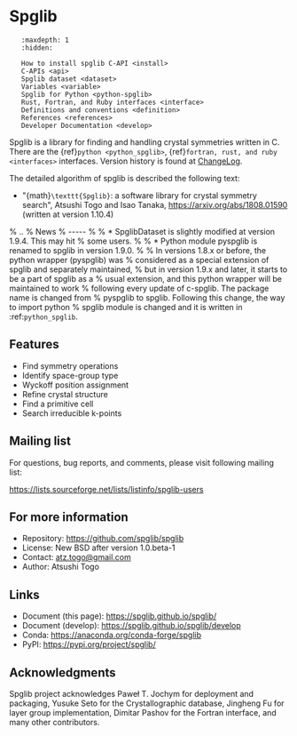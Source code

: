 # Spglib

```{toctree}
   :maxdepth: 1
   :hidden:

   How to install spglib C-API <install>
   C-APIs <api>
   Spglib dataset <dataset>
   Variables <variable>
   Spglib for Python <python-spglib>
   Rust, Fortran, and Ruby interfaces <interface>
   Definitions and conventions <definition>
   References <references>
   Developer Documentation <develop>
```

Spglib is a library for finding and handling crystal symmetries
written in C. There are the {ref}`python <python_spglib>`,
{ref}`fortran, rust, and ruby <interfaces>` interfaces.
Version history is found at [ChangeLog](https://github.com/spglib/spglib/blob/master/ChangeLog).

The detailed algorithm of spglib is described the following text:

* "{math}`\texttt{Spglib}`: a software library for crystal symmetry search",
  Atsushi Togo and Isao Tanaka,
  <https://arxiv.org/abs/1808.01590> (written at version 1.10.4)

% ..
%    News
%    -----
%
%    * SpglibDataset is slightly modified at version 1.9.4. This may hit
%      some users.
%
%    * Python module pyspglib is renamed to spglib in version 1.9.0.
%
%      In versions 1.8.x or before, the python wrapper (pyspglib) was
%      considered as a special extension of spglib and separately maintained,
%      but in version 1.9.x and later, it starts to be a part of spglib as a
%      usual extension, and this python wrapper will be maintained to work
%      following every update of c-spglib. The package name is changed from
%      pyspglib to spglib. Following this change, the way to import python
%      spglib module is changed and it is written in :ref:`python_spglib`.

## Features

- Find symmetry operations
- Identify space-group type
- Wyckoff position assignment
- Refine crystal structure
- Find a primitive cell
- Search irreducible k-points

## Mailing list

For questions, bug reports, and comments, please visit following
mailing list:

<https://lists.sourceforge.net/lists/listinfo/spglib-users>

## For more information

- Repository: https://github.com/spglib/spglib
- License: New BSD after version 1.0.beta-1
- Contact: atz.togo@gmail.com
- Author: Atsushi Togo

## Links

- Document (this page): <https://spglib.github.io/spglib/>
- Document (develop): <https://spglib.github.io/spglib/develop>
- Conda: <https://anaconda.org/conda-forge/spglib>
- PyPI: <https://pypi.org/project/spglib/>

## Acknowledgments

Spglib project acknowledges Paweł T. Jochym for deployment and packaging, Yusuke
Seto for the Crystallographic database, Jingheng Fu for layer group
implementation, Dimitar Pashov for the Fortran interface, and many other
contributors.
